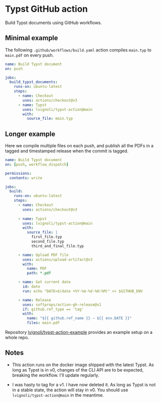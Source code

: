 # Typst GitHub action

Build Typst documents using GitHub workflows.

## Minimal example

The following `.github/workflows/build.yaml` action compiles `main.typ` to `main.pdf` on every push.

```yaml
name: Build Typst document
on: push

jobs:
  build_typst_documents:
    runs-on: ubuntu-latest
    steps:
      - name: Checkout
        uses: actions/checkout@v3
      - name: Typst
        uses: lvignoli/typst-action@main
        with:
          source_file: main.typ
```

## Longer example

Here we compile multiple files on each push, and publish all the PDFs in a tagged and timestamped release when the commit is tagged.

```yaml
name: Build Typst document
on: [push, workflow_dispatch]

permissions:
  contents: write

jobs:
  build:
    runs-on: ubuntu-latest
    steps:
      - name: Checkout
        uses: actions/checkout@v3
        
      - name: Typst
        uses: lvignoli/typst-action@main
        with:
          source_file: |
            first_file.typ
            second_file.typ
            third_and_final_file.typ

      - name: Upload PDF file
        uses: actions/upload-artifact@v3
        with:
          name: PDF
          path: *.pdf

      - name: Get current date
        id: date
        run: echo "DATE=$(date +%Y-%m-%d-%H:%M)" >> $GITHUB_ENV

      - name: Release
        uses: softprops/action-gh-release@v1
        if: github.ref_type == 'tag'
        with:
          name: "${{ github.ref_name }} — ${{ env.DATE }}"
          files: main.pdf

```

Repository [lvignoli/typst-action-example](https://github.com/lvignoli/typst-action-example) provides an example setup on a whole repo.

## Notes

- This action runs on the docker image shipped with the latest Typst.
  As long as Typst is in v0, changes of the CLI API are to be expected, breaking the workflow.
  I'll update regularly.

- I was hasty to tag for a v1. I have now deleted it.
  As long as Typst is not in a stable state, the action will stay in v0.
  You should use `lvignoli/typst-action@main` in the meantime.
